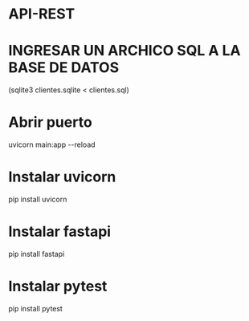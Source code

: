 # API-REST

# INGRESAR UN ARCHICO SQL A LA BASE DE DATOS
(sqlite3 clientes.sqlite < clientes.sql)

# Abrir puerto
uvicorn main:app --reload

# Instalar uvicorn
pip install uvicorn

# Instalar fastapi
pip install fastapi

# Instalar pytest
pip install pytest